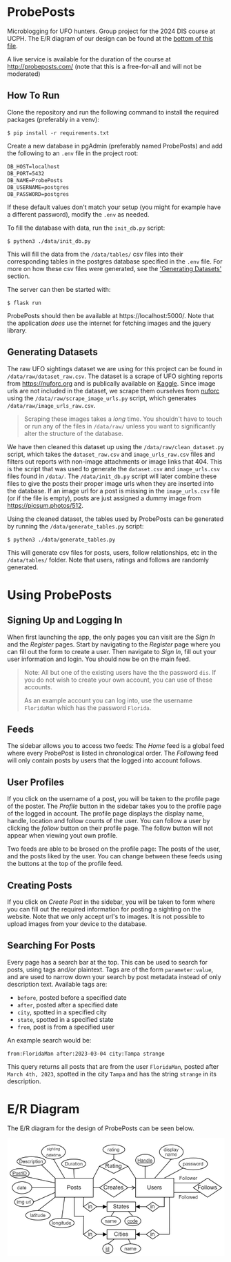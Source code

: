 # ProbePosts
Microblogging for UFO hunters. Group project for the 2024 DIS course at UCPH. The E/R diagram of our design can be found at the [bottom of this file](#er-diagram). 

A live service is available for the duration of the course at http://probeposts.com/ (note that this is a free-for-all and will not be moderated)

## How To Run
Clone the repository and run the following command to install the required packages (preferably in a venv):
```
$ pip install -r requirements.txt
```
Create a new database in pgAdmin (preferably named ProbePosts) and add the following to an `.env` file in the project root:
```
DB_HOST=localhost
DB_PORT=5432
DB_NAME=ProbePosts
DB_USERNAME=postgres
DB_PASSWORD=postgres
```
If these default values don't match your setup (you might for example have a different password), modify the `.env` as needed.

To fill the database with data, run the `init_db.py` script:
```
$ python3 ./data/init_db.py
```
This will fill the data from the `/data/tables/` csv files into their corresponding tables in the postgres database specified in the `.env` file. For more on how these csv files were generated, see the ['Generating Datasets'](#generating-datasets) section.

The server can then be started with:
```
$ flask run
```
ProbePosts should then be available at https://localhost:5000/. Note that the application *does* use the internet for fetching images and the jquery library.

## Generating Datasets
The raw UFO sightings dataset we are using for this project can be found in `/data/raw/dataset_raw.csv`. The dataset is a scrape of UFO sighting reports from https://nuforc.org and is publically available on [Kaggle](https://www.kaggle.com/datasets/joebeachcapital/ufo-sightings/data). Since image urls are not included in the dataset, we scrape them ourselves from [nuforc](https://nuforc.org) using the `/data/raw/scrape_image_urls.py` script, which generates `/data/raw/image_urls_raw.csv`.

> Scraping these images takes a *long* time. You shouldn't have to touch or run any of the files in `/data/raw/` unless you want to significantly alter the structure of the database.

We have then cleaned this dataset up using the `/data/raw/clean_dataset.py` script, which takes the `dataset_raw.csv` and `image_urls_raw.csv` files and filters out reports with non-image attachments or image links that 404. This is the script that was used to generate the `dataset.csv` and `image_urls.csv` files found in `/data/`. The `/data/init_db.py` script will later combine these files to give the posts their proper image urls when they are inserted into the database. If an image url for a post is missing in the `image_urls.csv` file (or if the file is empty), posts are just assigned a dummy image from https://picsum.photos/512.

Using the cleaned dataset, the tables used by ProbePosts can be generated by running the `/data/generate_tables.py` script:
```
$ python3 ./data/generate_tables.py
```
This will generate csv files for posts, users, follow relationships, etc in the `/data/tables/` folder. Note that users, ratings and follows are randomly generated.

# Using ProbePosts
## Signing Up and Logging In
When first launching the app, the only pages you can visit are the *Sign In* and the *Register* pages. Start by navigating to the *Register* page where you can fill out the form to create a user. Then navigate to *Sign In*, fill out your user information and login. You should now be on the main feed.

> Note: All but one of the existing users have the the password `dis`. If you do not wish to create your own account, you can use of these accounts.
> 
> As an example account you can log into, use the username `FloridaMan` which has the password `Florida`.

## Feeds
The sidebar allows you to access two feeds: The *Home* feed is a global feed where every ProbePost is listed in chronological order. The *Following* feed will only contain posts by users that the logged into account follows.

## User Profiles
If you click on the username of a post, you will be taken to the profile page of the poster. The *Profile* button in the sidebar takes you to the profile page of the logged in account. The profile page displays the display name, handle, location and follow counts of the user. You can follow a user by clicking the *follow* button on their profile page. The follow button will not appear when viewing yout own profile.

Two feeds are able to be brosed on the profile page: The posts of the user, and the posts liked by the user. You can change between these feeds using the buttons at the top of the profile feed.

## Creating Posts
If you click on *Create Post* in the sidebar, you will be taken to form where you can fill out the required information for posting a sighting on the website. Note that we only accept url's to images. It is not possible to upload images from your device to the database.

## Searching For Posts
Every page has a search bar at the top. This can be used to search for posts, using tags and/or plaintext. Tags are of the form `parameter:value`, and are used to narrow down your search by post metadata instead of only description text. Available tags are:
* `before`, posted before a specified date
* `after`, posted after a specified date
* `city`, spotted in a specified city
* `state`, spotted in a specified state
* `from`, post is from a specified user

An example search would be:
```
from:FloridaMan after:2023-03-04 city:Tampa strange
```
This query returns all posts that are from the user `FloridaMan`, posted after `March 4th, 2023`, spotted in the city `Tampa` and has the string `strange` in its description.

# E/R Diagram
The E/R diagram for the design of ProbePosts can be seen below.

![ER-Diagram](ER.png)
